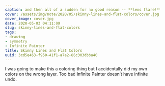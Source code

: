```yaml
---
caption: and then all of a sudden for no good reason -- **lens flare!**
cover: /assets/img/note/2020/05/skinny-lines-and-flat-colors/cover.jpg
cover_image: cover.jpg
date: 2020-05-03 04:11:00
slug: skinny-lines-and-flat-colors
tags:
- drawing
- symmetry
- Infinite Painter
title: Skinny Lines and Flat Colors
uuid: 3cd5e463-f950-41f1-a7a2-86c303dbba40
---
```


I was going to make this a coloring thing but I accidentally did my own
colors on the wrong layer. Too bad Infinite Painter doesn’t have
infinite undo.
